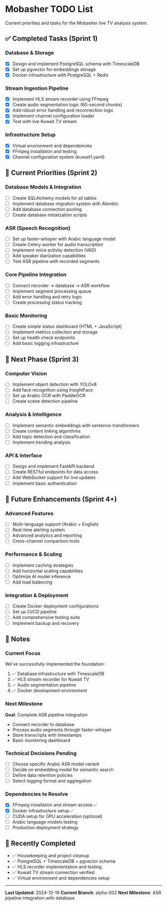 # Mobasher TODO List

Current priorities and tasks for the Mobasher live TV analysis system.

## ✅ Completed Tasks (Sprint 1)

### Database & Storage
- [x] Design and implement PostgreSQL schema with TimescaleDB
- [x] Set up pgvector for embeddings storage
- [x] Docker infrastructure with PostgreSQL + Redis

### Stream Ingestion Pipeline
- [x] Implement HLS stream recorder using FFmpeg
- [x] Create audio segmentation logic (60-second chunks)
- [x] Add robust error handling and reconnection logic
- [x] Implement channel configuration loader
- [x] Test with live Kuwait TV stream

### Infrastructure Setup
- [x] Virtual environment and dependencies
- [x] FFmpeg installation and testing
- [x] Channel configuration system (kuwait1.yaml)

## 🚀 Current Priorities (Sprint 2)

### Database Models & Integration
- [ ] Create SQLAlchemy models for all tables
- [ ] Implement database migration system with Alembic
- [ ] Add database connection pooling
- [ ] Create database initialization scripts

### ASR (Speech Recognition)
- [ ] Set up faster-whisper with Arabic language model
- [ ] Create Celery worker for audio transcription
- [ ] Implement voice activity detection (VAD)
- [ ] Add speaker diarization capabilities
- [ ] Test ASR pipeline with recorded segments

### Core Pipeline Integration
- [ ] Connect recorder → database → ASR workflow
- [ ] Implement segment processing queue
- [ ] Add error handling and retry logic
- [ ] Create processing status tracking

### Basic Monitoring
- [ ] Create simple status dashboard (HTML + JavaScript)
- [ ] Implement metrics collection and storage
- [ ] Set up health check endpoints
- [ ] Add basic logging infrastructure

## 🎯 Next Phase (Sprint 3)

### Computer Vision
- [ ] Implement object detection with YOLOv8
- [ ] Add face recognition using InsightFace
- [ ] Set up Arabic OCR with PaddleOCR
- [ ] Create scene detection pipeline

### Analysis & Intelligence
- [ ] Implement semantic embeddings with sentence-transformers
- [ ] Create content linking algorithms
- [ ] Add topic detection and classification
- [ ] Implement trending analysis

### API & Interface
- [ ] Design and implement FastAPI backend
- [ ] Create RESTful endpoints for data access
- [ ] Add WebSocket support for live updates
- [ ] Implement basic authentication

## 🔮 Future Enhancements (Sprint 4+)

### Advanced Features
- [ ] Multi-language support (Arabic + English)
- [ ] Real-time alerting system
- [ ] Advanced analytics and reporting
- [ ] Cross-channel comparison tools

### Performance & Scaling
- [ ] Implement caching strategies
- [ ] Add horizontal scaling capabilities
- [ ] Optimize AI model inference
- [ ] Add load balancing

### Integration & Deployment
- [ ] Create Docker deployment configurations
- [ ] Set up CI/CD pipeline
- [ ] Add comprehensive testing suite
- [ ] Implement backup and recovery

## 📝 Notes

### Current Focus
We've successfully implemented the foundation:
1. ✅ Database infrastructure with TimescaleDB
2. ✅ HLS stream recorder for Kuwait TV
3. ✅ Audio segmentation pipeline
4. ✅ Docker development environment

### Next Milestone
**Goal**: Complete ASR pipeline integration
- Connect recorder to database
- Process audio segments through faster-whisper
- Store transcripts with timestamps
- Basic monitoring dashboard

### Technical Decisions Pending
- [ ] Choose specific Arabic ASR model variant
- [ ] Decide on embedding model for semantic search
- [ ] Define data retention policies
- [ ] Select logging format and aggregation

### Dependencies to Resolve
- [x] FFmpeg installation and stream access ✅
- [x] Docker infrastructure setup ✅
- [ ] CUDA setup for GPU acceleration (optional)
- [ ] Arabic language models testing
- [ ] Production deployment strategy

## 🔄 Recently Completed
- ✅ Housekeeping and project cleanup
- ✅ PostgreSQL + TimescaleDB + pgvector schema
- ✅ HLS recorder implementation and testing
- ✅ Kuwait TV stream connection verified
- ✅ Virtual environment and dependencies setup

---

**Last Updated**: 2024-12-19
**Current Branch**: alpha-002
**Next Milestone**: ASR pipeline integration with database
